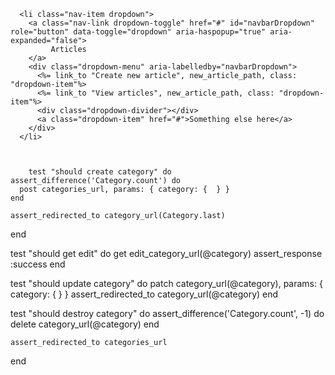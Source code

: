      <li class="nav-item dropdown">
        <a class="nav-link dropdown-toggle" href="#" id="navbarDropdown" role="button" data-toggle="dropdown" aria-haspopup="true" aria-expanded="false">
             Articles
        </a>
        <div class="dropdown-menu" aria-labelledby="navbarDropdown">
          <%= link_to "Create new article", new_article_path, class: "dropdown-item"%>
          <%= link_to "View articles", new_article_path, class: "dropdown-item"%>
          <div class="dropdown-divider"></div>
          <a class="dropdown-item" href="#">Something else here</a>
        </div>
      </li>



        test "should create category" do
    assert_difference('Category.count') do
      post categories_url, params: { category: {  } }
    end

    assert_redirected_to category_url(Category.last)
  end



  test "should get edit" do
    get edit_category_url(@category)
    assert_response :success
  end

  test "should update category" do
    patch category_url(@category), params: { category: {  } }
    assert_redirected_to category_url(@category)
  end

  test "should destroy category" do
    assert_difference('Category.count', -1) do
      delete category_url(@category)
    end

    assert_redirected_to categories_url
  end